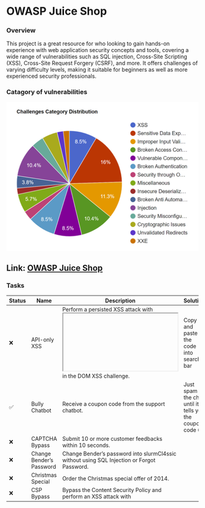 # OWASP Juice Shop
### Overview
This project is a great resource for who looking to gain hands-on experience with web application security concepts and tools, covering a wide range of vulnerabilities such as SQL injection, Cross-Site Scripting (XSS), Cross-Site Request Forgery (CSRF), and more. It offers challenges of varying difficulty levels, making it suitable for beginners as well as more experienced security professionals.

### Catagory of vulnerabilities
![](https://github.com/chrispham-cyber/Cybersecurity-Practice-Projects/blob/main/OWASP%20Juice%20Shop/OWASP-categories.png)

## Link: [OWASP Juice Shop](https://juice-shop-production-fbc0.up.railway.app/#/)

### Tasks
| Status | Name                          | Description                                                                                       | Solution                |
|----------|-------------------------------|---------------------------------------------------------------------------------------------------|-----------------------------------------|
| :x:      | API-only XSS                  | Perform a persisted XSS attack with <iframe src="javascript:alert(`xss)">` without using the frontend application at all. | 
| :x:      | Access Log                    | Gain access to any access log file of the server.                                               |  |
| :x:      | Admin Registration             | Register as a user with administrator privileges.                                               |  |
| :white_check_mark:      | Admin Section                 | Access the administration section of the store.                                                 | just like `Score Board` |
| :x:      | Allowlist Bypass              | Enforce a redirect to a page you are not supposed to redirect to.                               |  |
| :x:      | Arbitrary File Write          | Overwrite the Legal Information file.                                                            |  |
| :x:      | Bjoern’s Favorite Pet         | Reset the password of Bjoern’s OWASP account via the Forgot Password mechanism with the truthful answer to his security question. |  
| :x:      | Blockchain Hype               | Learn about the Token Sale before its official announcement.                                     |  
| :x:      | Blocked RCE DoS               | Perform a Remote Code Execution that would keep a less hardened application busy forever.        |  
| :white_check_mark:      | Bonus Payload                 | Use the bonus payload <iframe width="100%" height="166" scrolling="no" frameborder="no" allow="autoplay" src="https://w.soundcloud.com/player/?url=https%3A//api.soundcloud.com/tracks/771984076&color=%23ff5500&auto_play=true&hide_related=false&show_comments=true&show_user=true&show_reposts=false&show_teaser=true"></iframe> in the DOM XSS challenge. | Copy and paste the code into search bar       |
| :white_check_mark:      | Bully Chatbot                 | Receive a coupon code from the support chatbot.                                                 | Just spam the chat until it tells you the coupon code :laughing: |
| :x:      | CAPTCHA Bypass                | Submit 10 or more customer feedbacks within 10 seconds.                                         |  
| :x:      | Change Bender’s Password      | Change Bender’s password into slurmCl4ssic without using SQL Injection or Forgot Password.      |  
| :x:      | Christmas Special             | Order the Christmas special offer of 2014.                                                      |  
| :x:      | CSP Bypass                   | Bypass the Content Security Policy and perform an XSS attack with <script>alert(`xss)</script>` on a legacy page within the application. |  
| :x:      | Client-side XSS Protection    | Perform a persisted XSS attack with <iframe src="javascript:alert(`xss)">` bypassing a client-side security mechanism. |  
| :white_check_mark:      | Confidential Document         | Access a confidential document.                                                                    |  Visit `About Us` page and we will see a link to `/ftp` |
| :x:      | Cross-Site Imaging            | Stick cute cross-domain kittens all over our delivery boxes.                                      |  
| :x:      | CSRF                          | Change the name of a user by performing Cross-Site Request Forgery from another origin.           | 
| :white_check_mark:      | DOM XSS                      | Perform a DOM XSS attack with <iframe src="javascript:alert(`xss)">.                             | Copy and paste the code into search bar |
| :x:      | Database Schema               | Exfiltrate the entire DB schema definition via SQL Injection.                                     |  
| :x:      | Deluxe Fraud                  | Obtain a Deluxe Membership without paying for it.                                               |  
| :x:      | Deprecated Interface          | Use a deprecated B2B interface that was not properly shut down.                                   |
| :x:      | Easter Egg                   | Find the hidden easter egg.                                                                        |
| :x:      | Email Leak                   | Perform an unwanted information disclosure by accessing data cross-domain.                        |
| :white_check_mark:      | Empty User Registration       | Register a user with an empty email and password.                                                | Just like `DRY` |
| :x:      | Ephemeral Accountant          | Log in with the (non-existing) accountant acc0unt4nt@juice-sh.op without ever registering that user. |
| :white_check_mark:      | Error Handling                | Provoke an error that is neither very gracefully nor consistently handled.                        | In the login page, input some special characters like `* -- #`|
| :x:      | Expired Coupon                | Successfully redeem an expired campaign coupon code.                                              |
| :white_check_mark:      | Exposed Metrics               | Find the endpoint that serves usage data to be scraped by a popular monitoring system. [popular monitoring system](https://github.com/prometheus/prometheus)            | Visit the document page in description and we will see the example link `/metrics`
| :x:      | Extra Language                | Retrieve the language file that never made it into production.                                    |
| :white_check_mark:      | Five-Star Feedback            | Get rid of all 5-star customer feedback.                                                          | Visit `administrator` page and remove 5 stars comment |
| :x:      | Forged Coupon                 | Forge a coupon code that gives you a discount of at least 80%.                                   |
| :x:      | Forged Feedback               | Post some feedback in another user’s name.                                                       |
| :x:      | Forged Review                 | Post a product review as another user or edit any user’s existing review.                        |
| :x:      | Forged Signed JWT             | Forge an almost properly RSA-signed JWT token that impersonates the (non-existing) user rsa_lord@juice-sh.op. |
| :x:      | Forgotten Developer Backup     | Access a developer’s forgotten backup file.                                                      |
| :x:      | Forgotten Sales Backup        | Access a salesman’s forgotten backup file.                                                        |
| :x:      | Frontend Typosquatting       | Inform the shop about a typosquatting imposter that dug itself deep into the frontend. (Mention the exact name of the culprit) |
| :x:      | GDPR Data Erasure             | Log in with Chris' erased user account.                                                           |
| :x:      | GDPR Data Theft               | Steal someone else’s personal data without using Injection.                                       |
| :x:      | HTTP-Header XSS              | Perform a persisted XSS attack with <iframe src="javascript:alert(`xss)">` through an HTTP header. |
| :x:      | Imaginary Challenge           | Solve challenge #999. Unfortunately, this challenge does not exist.                              |
| :x:      | Kill Chatbot                  | Permanently disable the support chatbot so that it can no longer answer customer queries.        |
| :x:      | Leaked Access Logs            | Dumpster dive the Internet for a leaked password and log in to the original user account it belongs to. (Creating a new account with the same password does not qualify as a solution.) |
| :x:      | Leaked Unsafe Product         | Identify an unsafe product that was removed from the shop and inform the shop which ingredients are dangerous. |
| :x:      | Legacy Typosquatting          | Inform the shop about a typosquatting trick it has been a victim of at least in v6.2.0-SNAPSHOT. (Mention the exact name of the culprit) |
| :x:      | Local File Read               | Gain read access to an arbitrary local file on the web server.                                   |
| :white_check_mark:      | Login Admin                   | Log in with the administrator’s user account.                                                    | `' OR '1'='1'-- `|
| :x:      | Login Amy                     | Log in with Amy’s original user credentials. (This could take 93.83 billion trillion trillion centuries to brute force, but luckily she did not read the "One Important Final Note") |
| :x:      | Login Bender                  | Log in with Bender’s user account.                                                                |
| :x:      | Login Bjoern                  | Log in with Bjoern’s Gmail account without previously changing his password, applying SQL Injection, or hacking his Google account. |
| :x:      | Login Jim                     | Log in with Jim’s user account.                                                                    |
| :x:      | Login MC SafeSearch           | Log in with MC SafeSearch’s original user credentials without applying SQL Injection or any other bypass. |
| :x:      | Login Support Team            | Log in with the support team’s original user credentials without applying SQL Injection or any other bypass. |
| :x:      | Manipulate Basket             | Put an additional product into another user’s shopping basket.                                    |
| :white_check_mark:      | Mass Dispel                   | Close multiple "Challenge solved"-notifications in one go.                                        | Press `Shift` and click `X` button |
| :x:      | Meta Geo Stalking             | Determine the answer to John’s security question by looking at an upload of him to the Photo Wall and use it to reset his password via the Forgot Password mechanism. |
| :x:      | Mint the Honey Pot            | Mint the Honey Pot NFT by gathering BEEs from the bee haven.                                     |
| :x:      | Misplaced Signature File      | Access a misplaced SIEM signature file.                                                           |
| :white_check_mark:      | Missing Encoding              | Retrieve the photo of Bjoern’s cat in "melee combat-mode".                                       | Using `Cyber chef` we will see the URL encoding of the img link or just replace `#` with `#23`
| :x:      | Multiple Likes                | Like any review at least three times as the same user.                                           |
| :x:      | Nested Easter Egg             | Apply some advanced cryptanalysis to find the real easter egg.                                    |
| :x:      | NFT Takeover                  | Take over the wallet containing our official Soul Bound Token (NFT).                              |
| :x:      | NoSQL DoS                     | Let the server sleep for some time. (It has done more than enough hard work for you)              |
| :x:      | NoSQL Exfiltration            | All your orders are belong to us! Even the ones which don’t!                                     |
| :x:      | NoSQL Manipulation            | Update multiple product reviews at the same time.                                                |
| :x:      | Outdated Allowlist            | Let us redirect you to one of our crypto currency addresses which are not promoted any longer.    |
| :white_check_mark:      | Password Strength             | Log in with the administrator’s user credentials without previously changing them or applying SQL Injection. | Using `FUZZ` to brufe force with `default-passwords.txt` wordlist |
| :x:      | Payback Time                  | Place an order that makes you rich.                                                                |
| :x:      | Poison Null Byte              | Bypass a security control with a Poison Null Byte to access a file not meant for your eyes.      |
| :x:      | Premium Paywall               | Unlock Premium Challenge to access exclusive content.                                             |
| :white_check_mark:      | Privacy Policy                | Read our privacy policy.                                                                           | After login as `Admin` using basic SQL Injection, use can browse to `Privacy Policy` to complete the task|
| :x:      | Privacy Policy Inspection      | Prove that you actually read our privacy policy.                                                  |
| :x:      | Product Tampering             | Change the href of the link within the OWASP SSL Advanced Forensic Tool (O-Saft) product description into https://owasp.slack.com. |
| :white_check_mark:      | Reflected XSS                 | Perform a reflected XSS attack with <iframe src="javascript:alert(`xss)">.                       | Visit `Order History` and `Tracking`, replace id value with malicious string | 
| :white_check_mark:      | Repetitive Registration        | Follow the DRY principle while registering a user.                                               | Using `Burp Suite` to inspect and change `PasswordRepeat` to empty |
| :x:      | Reset Bender’s Password       | Reset Bender’s password via the Forgot Password mechanism with the truthful answer to his security question. |
| :x:      | Reset Bjoern’s Password       | Reset the password of Bjoern’s internal account via the Forgot Password mechanism with the truthful answer to his security question. |
| :x:      | Reset Jim’s Password          | Reset Jim’s password via the Forgot Password mechanism with the truthful answer to his security question. |
| :x:      | Reset Morty’s Password        | Reset Morty’s password via the Forgot Password mechanism with his obfuscated answer to his security question. |
| :x:      | Reset Uvogin’s Password       | Reset Uvogin’s password via the Forgot Password mechanism with the original answer to his security question. |
| :x:      | Retrieve Blueprint            | Deprive the shop of earnings by downloading the blueprint for one of its products.                |
| :x:      | SSRF                          | Request a hidden resource on server through server.                                              |
| :x:      | SSTi                          | Infect the server with juicy malware by abusing arbitrary command execution.                       |
| :white_check_mark:      | Score Board                   | Find the carefully hidden 'Score Board' page.                                                    | `F12` to inspect the web, on `Sources` group click on `main.js` file and search for `Score Board`|
| :x:      | Security Policy               | Behave like any "white hat" should before getting into the action.                               |
| :x:      | Server-side XSS Protection    | Perform a persisted XSS attack with <iframe src="javascript:alert(`xss)">` bypassing a server-side security mechanism. |
| :x:      | Steganography                 | Rat out a notorious character hiding in plain sight in the shop. (Mention the exact name of the character) |
| :x:      | Successful RCE DoS            | Perform a Remote Code Execution that occupies the server for a while without using infinite loops. |
| :x:      | Supply Chain Attack           | Inform the development team about a danger to some of their credentials. (Send them the URL of the original report or an assigned CVE or another identifier of this vulnerability) |
| :x:      | Two Factor Authentication      | Solve the 2FA challenge for user "wurstbrot". (Disabling, bypassing or overwriting his 2FA settings does not count as a solution) |
| :x:      | Unsigned JWT                  | Forge an essentially unsigned JWT token that impersonates the (non-existing) user jwtn3d@juice-sh.op. |
| :x:      | Upload Size                   | Upload a file larger than 100 kB.                                                                 |
| :x:      | Upload Type                   | Upload a file that has no .pdf or .zip extension.                                                |
| :x:      | User Credentials              | Retrieve a list of all user credentials via SQL Injection.                                       |
| :x:      | Video XSS                     | Embed an XSS payload </script><script>alert(`xss)</script>` into our promo video.                |
| :white_check_mark:      | View Basket                   | View another user’s shopping basket.                                                               | Using `Burp Suite` to inspect and change `Basket` value |
| :x:      | Visual Geo Stalking           | Determine the answer to Emma’s security question by looking at an upload of her to the Photo Wall and use it to reset her password via the Forgot Password mechanism. |
| :x:      | Vulnerable Library            | Inform the shop about a vulnerable library it is using. (Mention the exact library name and version in your comment) |
| :x:      | Wallet Depletion              | Withdraw more ETH from the new wallet than you deposited.                                        |
| :white_check_mark:      | Web3 Sandbox                  | Find an accidentally deployed code sandbox for writing smart contracts on the fly.                | Just like `Score Board` |
| :x:      | Weird Crypto                  | Inform the shop about an algorithm or library it should definitely not use the way it does.       |
| :x:      | XXE Data Access               | Retrieve the content of C:\Windows\system.ini or /etc/passwd from the server.                    |
| :x:      | XXE DoS                       | Give the server something to chew on for quite a while.                                          |
| :white_check_mark:     | Zero Stars                    | Give a devastating zero-star feedback to the store.                                              | Using `Burp Suite` to inspect and change `Rating` to `0` |
|  |  |  &nbsp;&nbsp;&nbsp;&nbsp;&nbsp;&nbsp;&nbsp;&nbsp;&nbsp;&nbsp;&nbsp;&nbsp;&nbsp;&nbsp;&nbsp;&nbsp;&nbsp;&nbsp;&nbsp;&nbsp;&nbsp;&nbsp;&nbsp;&nbsp;&nbsp;&nbsp;&nbsp;&nbsp;&nbsp;&nbsp;&nbsp;&nbsp;&nbsp;&nbsp;&nbsp;&nbsp;&nbsp;&nbsp;&nbsp;&nbsp;&nbsp;&nbsp;&nbsp;&nbsp;&nbsp;&nbsp;&nbsp;&nbsp;&nbsp;&nbsp;&nbsp;&nbsp;&nbsp;&nbsp;&nbsp;&nbsp;&nbsp;&nbsp;&nbsp;&nbsp;&nbsp;&nbsp;&nbsp;&nbsp;&nbsp;&nbsp;&nbsp;&nbsp;&nbsp;&nbsp;&nbsp;&nbsp;&nbsp;&nbsp;&nbsp;&nbsp;&nbsp;&nbsp;&nbsp;&nbsp;&nbsp;&nbsp;&nbsp;&nbsp;&nbsp;&nbsp;&nbsp;&nbsp;&nbsp;&nbsp;&nbsp;&nbsp;&nbsp;&nbsp;&nbsp;&nbsp;&nbsp;&nbsp;&nbsp;&nbsp;&nbsp;&nbsp;| &nbsp;&nbsp;&nbsp;&nbsp;&nbsp;&nbsp;&nbsp;&nbsp;&nbsp;&nbsp;&nbsp;&nbsp;&nbsp;&nbsp;&nbsp;&nbsp;&nbsp;&nbsp;&nbsp;&nbsp;&nbsp;&nbsp;&nbsp;&nbsp;&nbsp;&nbsp;&nbsp;&nbsp;&nbsp;&nbsp;&nbsp;&nbsp;&nbsp;&nbsp;&nbsp;&nbsp;&nbsp;&nbsp;&nbsp;&nbsp;&nbsp;&nbsp;&nbsp;&nbsp;&nbsp;&nbsp;&nbsp;&nbsp;&nbsp;&nbsp;&nbsp;&nbsp;&nbsp;&nbsp;&nbsp;&nbsp;&nbsp;&nbsp;&nbsp;&nbsp;&nbsp;&nbsp;&nbsp;&nbsp;&nbsp;&nbsp;&nbsp;&nbsp;&nbsp;&nbsp;&nbsp;&nbsp;&nbsp;&nbsp;&nbsp;&nbsp;&nbsp;&nbsp;&nbsp;&nbsp;&nbsp;&nbsp;&nbsp;&nbsp;&nbsp;&nbsp;&nbsp;&nbsp;&nbsp;&nbsp;&nbsp;&nbsp;&nbsp;&nbsp;&nbsp;&nbsp;&nbsp;&nbsp;&nbsp;&nbsp;&nbsp;&nbsp;&nbsp;&nbsp;&nbsp;&nbsp;&nbsp;&nbsp;&nbsp;&nbsp;&nbsp;&nbsp;&nbsp;&nbsp;&nbsp;&nbsp;&nbsp;&nbsp;&nbsp;&nbsp;&nbsp;&nbsp;&nbsp;&nbsp;&nbsp;&nbsp;&nbsp;&nbsp;|

